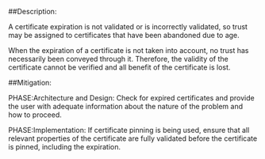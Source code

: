 ##Description:

A certificate expiration is not validated or is incorrectly validated, so trust may be assigned to certificates that have been abandoned due to age.

When the expiration of a certificate is not taken into account, no trust has necessarily been conveyed through it. Therefore, the validity of the certificate cannot be verified and all benefit of the certificate is lost.

##Mitigation:


PHASE:Architecture and Design:
Check for expired certificates and provide the user with adequate information about the nature of the problem and how to proceed.

PHASE:Implementation:
If certificate pinning is being used, ensure that all relevant properties of the certificate are fully validated before the certificate is pinned, including the expiration.


